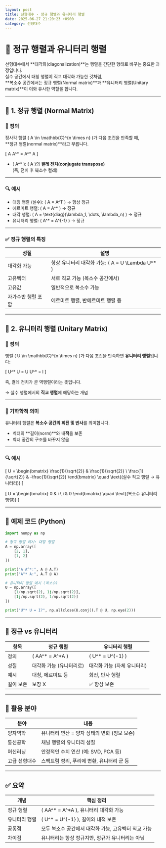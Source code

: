 ```yaml
---
layout: post
title: 선형대수 - 정규 행렬과 유니터리 행렬
date: 2025-06-27 21:20:23 +0900
category: 선형대수
---
```

# 🧮 정규 행렬과 유니터리 행렬

선형대수에서 **대각화(diagonalization)**는 행렬을 간단한 형태로 바꾸는 중요한 과정입니다.  
실수 공간에서 대칭 행렬이 직교 대각화 가능한 것처럼,  
**복소수 공간에서는 정규 행렬(Normal matrix)**과 **유니터리 행렬(Unitary matrix)**이 이와 유사한 역할을 합니다.

---

## 🔷 1. 정규 행렬 (Normal Matrix)

### 📌 정의

정사각 행렬 \( A \in \mathbb{C}^{n \times n} \)가 다음 조건을 만족할 때,  
**정규 행렬(normal matrix)**라고 부릅니다.

\[
A A^* = A^* A
\]

- \( A^* \): \( A \)의 **켤레 전치(conjugate transpose)**  
  (즉, 전치 후 복소수 켤레)

---

### 🔍 예시

- 대칭 행렬 (실수): \( A = A^T \) → 항상 정규
- 에르미트 행렬: \( A = A^* \) → 정규
- 대각 행렬: \( A = \text{diag}(\lambda_1, \dots, \lambda_n) \) → 정규
- 유니터리 행렬: \( A^* = A^{-1} \) → 정규

---

### ✅ 정규 행렬의 특징

| 성질 | 설명 |
|------|------|
| 대각화 가능 | 항상 유니터리 대각화 가능: \( A = U \Lambda U^* \) |
| 고유벡터 | 서로 직교 가능 (복소수 공간에서) |
| 고유값 | 일반적으로 복소수 가능 |
| 자가수반 행렬 포함 | 에르미트 행렬, 반에르미트 행렬 등 |

---

## 🔶 2. 유니터리 행렬 (Unitary Matrix)

### 📌 정의

행렬 \( U \in \mathbb{C}^{n \times n} \)가 다음 조건을 만족하면 **유니터리 행렬**입니다:

\[
U^* U = U U^* = I
\]

즉, 켤레 전치가 곧 역행렬이라는 뜻입니다.

→ 실수 행렬에서의 **직교 행렬**에 해당하는 개념

---

### 🧠 기하학적 의미

유니터리 행렬은 **복소수 공간의 회전 및 반사**를 의미합니다.

- 벡터의 **길이(norm)**와 **내적**을 보존
- 벡터 공간의 구조를 바꾸지 않음

---

### 🔍 예시

\[
U = 
\begin{bmatrix}
\frac{1}{\sqrt{2}} & \frac{1}{\sqrt{2}} \\
\frac{1}{\sqrt{2}} & -\frac{1}{\sqrt{2}}
\end{bmatrix}
\quad \text{(실수 직교 행렬 → 유니터리)}
\]

\[
U = 
\begin{bmatrix}
0 & i \\
i & 0
\end{bmatrix}
\quad \text{(복소수 유니터리 행렬)}
\]

---

## 🧮 예제 코드 (Python)

```python
import numpy as np

# 정규 행렬 예시: 대칭 행렬
A = np.array([
    [2, 1],
    [1, 2]
])

print("A A^*:", A @ A.T)
print("A^* A:", A.T @ A)

# 유니터리 행렬 예시 (복소수)
U = np.array([
    [1/np.sqrt(2), 1j/np.sqrt(2)],
    [1j/np.sqrt(2), 1/np.sqrt(2)]
])

print("U^* U = I?", np.allclose(U.conj().T @ U, np.eye(2)))
```

---

## 🧠 정규 vs 유니터리

| 항목 | 정규 행렬 | 유니터리 행렬 |
|------|------------|----------------|
| 정의 | \( AA^* = A^*A \) | \( U^* = U^{-1} \) |
| 성질 | 대각화 가능 (유니터리로) | 대각화 가능 (자체 유니터리) |
| 예시 | 대칭, 에르미트 등 | 회전, 반사 행렬 |
| 길이 보존 | 보장 X | ✅ 항상 보존 |

---

## 🧩 활용 분야

| 분야 | 내용 |
|------|------|
| 양자역학 | 유니터리 연산 = 양자 상태의 변화 (정보 보존) |
| 통신공학 | 채널 행렬의 유니터리 성질 |
| 머신러닝 | 안정적인 수치 연산 (예: SVD, PCA 등) |
| 고급 선형대수 | 스펙트럼 정리, 푸리에 변환, 유니터리 군 등 |

---

## ✅ 요약

| 개념 | 핵심 정리 |
|------|-----------|
| 정규 행렬 | \( AA^* = A^*A \), 유니터리 대각화 가능 |
| 유니터리 행렬 | \( U^* = U^{-1} \), 길이와 내적 보존 |
| 공통점 | 모두 복소수 공간에서 대각화 가능, 고유벡터 직교 가능 |
| 차이점 | 유니터리는 항상 정규지만, 정규가 유니터리는 아님 |